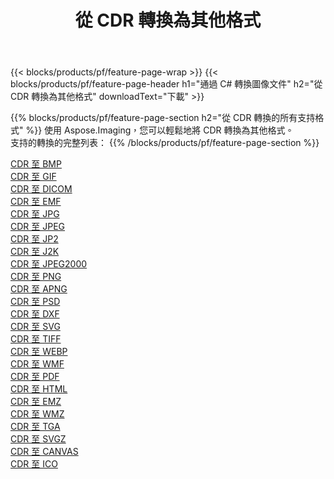 ﻿---
title: 從 CDR 轉換為其他格式 
weight: 3920
url: /zh-hant/net/conversion/from/cdr 
lang: zh-hant
langdirlevel: 2
locales: zh-hans,ja,it,ru,de,es,fr,nl,id,lt,pl,pt,vi,tr,ko,zh-hant,ar,hi,th,sv,cs,uk,he
description: 使用 Aspose.Imaging，您可以輕鬆地將 CDR 轉換為其他格式
---

{{< blocks/products/pf/feature-page-wrap >}}
{{< blocks/products/pf/feature-page-header h1="通過 C# 轉換圖像文件" h2="從 CDR 轉換為其他格式" downloadText="下載" >}}


{{% blocks/products/pf/feature-page-section  h2="從 CDR 轉換的所有支持格式" %}}
使用 Aspose.Imaging，您可以輕鬆地將 CDR 轉換為其他格式。
<br/>
支持的轉換的完整列表：
{{% /blocks/products/pf/feature-page-section %}}
<div class="container-fluid productfamilypage bg-gray">
    <div class="convertypes bg-gray agp-content section">
        <div class="container">
		<div class="row other-converters">
		    <div class='col-md-2 other-converter remove-lp remove-rp'><a href="/imaging/zh-hant/net/conversion/cdr-to-bmp" >CDR 至 BMP</a></div><div class='col-md-2 other-converter remove-lp remove-rp'><a href="/imaging/zh-hant/net/conversion/cdr-to-gif" >CDR 至 GIF</a></div><div class='col-md-2 other-converter remove-lp remove-rp'><a href="/imaging/zh-hant/net/conversion/cdr-to-dicom" >CDR 至 DICOM</a></div><div class='col-md-2 other-converter remove-lp remove-rp'><a href="/imaging/zh-hant/net/conversion/cdr-to-emf" >CDR 至 EMF</a></div><div class='col-md-2 other-converter remove-lp remove-rp'><a href="/imaging/zh-hant/net/conversion/cdr-to-jpg" >CDR 至 JPG</a></div><div class='col-md-2 other-converter remove-lp remove-rp'><a href="/imaging/zh-hant/net/conversion/cdr-to-jpeg" >CDR 至 JPEG</a></div><div class='col-md-2 other-converter remove-lp remove-rp'><a href="/imaging/zh-hant/net/conversion/cdr-to-jp2" >CDR 至 JP2</a></div><div class='col-md-2 other-converter remove-lp remove-rp'><a href="/imaging/zh-hant/net/conversion/cdr-to-j2k" >CDR 至 J2K</a></div><div class='col-md-2 other-converter remove-lp remove-rp'><a href="/imaging/zh-hant/net/conversion/cdr-to-jpeg2000" >CDR 至 JPEG2000</a></div><div class='col-md-2 other-converter remove-lp remove-rp'><a href="/imaging/zh-hant/net/conversion/cdr-to-png" >CDR 至 PNG</a></div><div class='col-md-2 other-converter remove-lp remove-rp'><a href="/imaging/zh-hant/net/conversion/cdr-to-apng" >CDR 至 APNG</a></div><div class='col-md-2 other-converter remove-lp remove-rp'><a href="/imaging/zh-hant/net/conversion/cdr-to-psd" >CDR 至 PSD</a></div><div class='col-md-2 other-converter remove-lp remove-rp'><a href="/imaging/zh-hant/net/conversion/cdr-to-dxf" >CDR 至 DXF</a></div><div class='col-md-2 other-converter remove-lp remove-rp'><a href="/imaging/zh-hant/net/conversion/cdr-to-svg" >CDR 至 SVG</a></div><div class='col-md-2 other-converter remove-lp remove-rp'><a href="/imaging/zh-hant/net/conversion/cdr-to-tiff" >CDR 至 TIFF</a></div><div class='col-md-2 other-converter remove-lp remove-rp'><a href="/imaging/zh-hant/net/conversion/cdr-to-webp" >CDR 至 WEBP</a></div><div class='col-md-2 other-converter remove-lp remove-rp'><a href="/imaging/zh-hant/net/conversion/cdr-to-wmf" >CDR 至 WMF</a></div><div class='col-md-2 other-converter remove-lp remove-rp'><a href="/imaging/zh-hant/net/conversion/cdr-to-pdf" >CDR 至 PDF</a></div><div class='col-md-2 other-converter remove-lp remove-rp'><a href="/imaging/zh-hant/net/conversion/cdr-to-html" >CDR 至 HTML</a></div><div class='col-md-2 other-converter remove-lp remove-rp'><a href="/imaging/zh-hant/net/conversion/cdr-to-emz" >CDR 至 EMZ</a></div><div class='col-md-2 other-converter remove-lp remove-rp'><a href="/imaging/zh-hant/net/conversion/cdr-to-wmz" >CDR 至 WMZ</a></div><div class='col-md-2 other-converter remove-lp remove-rp'><a href="/imaging/zh-hant/net/conversion/cdr-to-tga" >CDR 至 TGA</a></div><div class='col-md-2 other-converter remove-lp remove-rp'><a href="/imaging/zh-hant/net/conversion/cdr-to-svgz" >CDR 至 SVGZ</a></div><div class='col-md-2 other-converter remove-lp remove-rp'><a href="/imaging/zh-hant/net/conversion/cdr-to-canvas" >CDR 至 CANVAS</a></div><div class='col-md-2 other-converter remove-lp remove-rp'><a href="/imaging/zh-hant/net/conversion/cdr-to-ico" >CDR 至 ICO</a></div>
                </div>
        </div>
    </div>
</div>
<br/>

